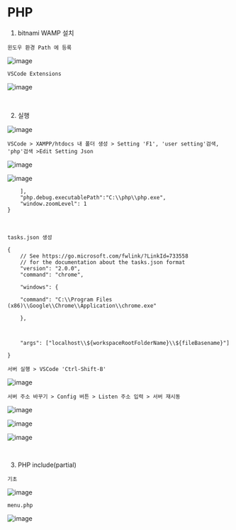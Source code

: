 PHP
====

1. bitnami WAMP 설치 

`윈도우 환경 Path 에 등록`

![image](https://user-images.githubusercontent.com/30430227/149702592-dd000f72-e6e5-4a6c-8354-21e0042def11.png)

`VSCode Extensions`

![image](https://user-images.githubusercontent.com/30430227/149688036-983b3dc8-d59a-4164-8b25-50b95c670cc0.png)

<br>

2. 실행

![image](https://user-images.githubusercontent.com/30430227/149687744-2737f0e4-ece1-45de-92c5-9ce4f4b3b05f.png)

`VSCode > XAMPP/htdocs 내 폴더 생성 > Setting 'F1', 'user setting'검색, 'php'검색 >Edit Setting Json`

![image](https://user-images.githubusercontent.com/30430227/149702200-969d0d62-6bb6-4ddb-a3fa-0e8192646077.png)

![image](https://user-images.githubusercontent.com/30430227/149702318-eb79c18f-7069-488c-99b9-a974bf0764a1.png)

```
    ],
    "php.debug.executablePath":"C:\\php\\php.exe",
    "window.zoomLevel": 1
}
```

<br>

`tasks.json 생성`

```
{
    // See https://go.microsoft.com/fwlink/?LinkId=733558
    // for the documentation about the tasks.json format
    "version": "2.0.0",
    "command": "chrome",

    "windows": {

    "command": "C:\\Program Files (x86)\\Google\\Chrome\\Application\\chrome.exe"

    },

 

    "args": ["localhost\\${workspaceRootFolderName}\\${fileBasename}"]

}
```

`서버 실행 > VSCode 'Ctrl-Shift-B'`

![image](https://user-images.githubusercontent.com/30430227/149702733-18a83a85-cf32-44d4-b4c5-c0fa39ae7a9b.png)

`서버 주소 바꾸기 > Config 버튼 > Listen 주소 입력 > 서버 재시동 `

![image](https://user-images.githubusercontent.com/30430227/149762552-d7b3141c-8ddd-4ed7-abc7-eb4369045b0f.png)

![image](https://user-images.githubusercontent.com/30430227/149762929-ba9acbf0-6415-42ac-84a5-4459b6797fde.png)

![image](https://user-images.githubusercontent.com/30430227/149762889-391d2b8b-2864-4969-8092-62846e4025ba.png)

<br>

3. PHP include(partial)

`기초`

![image](https://user-images.githubusercontent.com/30430227/149773138-8c70a567-23b8-49ea-93c5-72d8e3787939.png)

`menu.php`

![image](https://user-images.githubusercontent.com/30430227/149773336-5c59db3e-2fd7-4778-bd7c-f31aec5dccb0.png)

